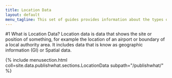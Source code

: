 ```yaml
---
title: Location Data
layout: default
menu_tagline: This set of guides provides information about the types of location data that can be listed on DATA.GOV.UK including INSPIRE Data.
---
```


#1 What is Location Data?
Location data is data that shows the site or position of something, for example the location of an airport or boundary of a local authority area. It includes data that is know as geographic information (GI) or Spatial data. 

{% include menusection.html coll=site.data.publishwhat.sections.LocationData subpath="/publishwhat/" %}
